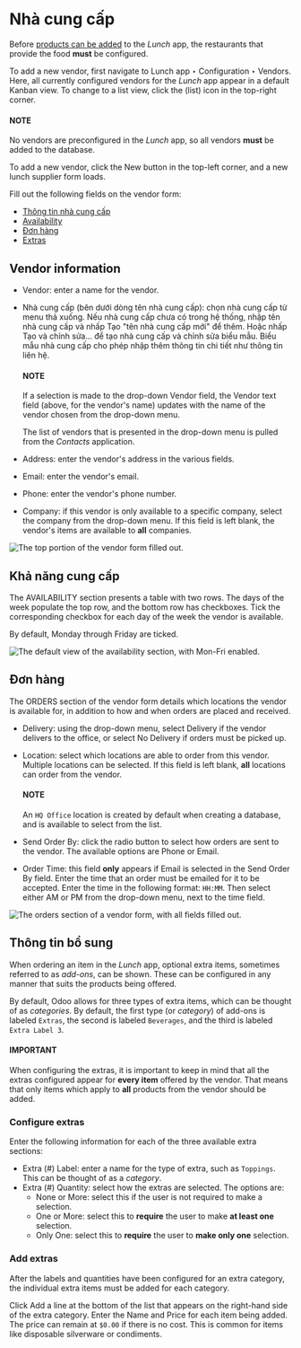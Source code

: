 # Nhà cung cấp

Before [products can be added](products.md) to the *Lunch* app, the restaurants that provide the
food **must** be configured.

To add a new vendor, first navigate to Lunch app ‣ Configuration ‣ Vendors.
Here, all currently configured vendors for the *Lunch* app appear in a default Kanban view. To
change to a list view, click the <i class="oi oi-view-list"></i> (list) icon in the top-right
corner.

#### NOTE
No vendors are preconfigured in the *Lunch* app, so all vendors **must** be added to the
database.

To add a new vendor, click the New button in the top-left corner, and a new lunch
supplier form loads.

Fill out the following fields on the vendor form:

- [Thông tin nhà cung cấp](#lunch-vendor-info)
- [Availability](#lunch-availability)
- [Đơn hàng](#lunch-orders)
- [Extras](#lunch-extras)

<a id="lunch-vendor-info"></a>

## Vendor information

- Vendor: enter a name for the vendor.
- Nhà cung cấp (bên dưới dòng tên nhà cung cấp): chọn nhà cung cấp từ menu thả xuống. Nếu nhà cung cấp chưa có trong hệ thống, nhập tên nhà cung cấp và nhấp Tạo "tên nhà cung cấp mới" để thêm. Hoặc nhấp Tạo và chỉnh sửa... để tạo nhà cung cấp và chỉnh sửa biểu mẫu. Biểu mẫu nhà cung cấp cho phép nhập thêm thông tin chi tiết như thông tin liên hệ.

  #### NOTE
  If a selection is made to the drop-down Vendor field, the Vendor text
  field (above, for the vendor's name) updates with the name of the vendor chosen from the
  drop-down menu.

  The list of vendors that is presented in the drop-down menu is pulled from the *Contacts*
  application.
- Address: enter the vendor's address in the various fields.
- Email: enter the vendor's email.
- Phone: enter the vendor's phone number.
- Company: if this vendor is only available to a specific company, select the company
  from the drop-down menu. If this field is left blank, the vendor's items are available to **all**
  companies.

![The top portion of the vendor form filled out.](applications/hr/lunch/vendors/vendor-info.png)

<a id="lunch-availability"></a>

## Khả năng cung cấp

The AVAILABILITY section presents a table with two rows. The days of the week populate
the top row, and the bottom row has checkboxes. Tick the corresponding checkbox for each day of the
week the vendor is available.

By default, Monday through Friday are ticked.

![The default view of the availability section, with Mon-Fri enabled.](applications/hr/lunch/vendors/availability.png)

<a id="lunch-orders"></a>

## Đơn hàng

The ORDERS section of the vendor form details which locations the vendor is available
for, in addition to how and when orders are placed and received.

- Delivery: using the drop-down menu, select Delivery if the vendor
  delivers to the office, or select No Delivery if orders must be picked up.
- Location: select which locations are able to order from this vendor. Multiple
  locations can be selected. If this field is left blank, **all** locations can order from the
  vendor.

  #### NOTE
  An `HQ Office` location is created by default when creating a database, and is
  available to select from the list.
- Send Order By: click the radio button to select how orders are sent to the vendor. The
  available options are Phone or Email.
- Order Time: this field **only** appears if Email is selected in the
  Send Order By field. Enter the time that an order must be emailed for it to be
  accepted. Enter the time in the following format: `HH:MM`. Then select either AM or
  PM from the drop-down menu, next to the time field.

![The orders section of a vendor form, with all fields filled out.](applications/hr/lunch/vendors/orders.png)

<a id="lunch-extras"></a>

## Thông tin bổ sung

When ordering an item in the *Lunch* app, optional extra items, sometimes referred to as *add-ons*,
can be shown. These can be configured in any manner that suits the products being offered.

By default, Odoo allows for three types of extra items, which can be thought of as *categories*. By
default, the first type (or *category*) of add-ons is labeled `Extras`, the second is labeled
`Beverages`, and the third is labeled `Extra Label 3`.

#### IMPORTANT
When configuring the extras, it is important to keep in mind that all the extras configured
appear for **every item** offered by the vendor. That means that only items which apply to
**all** products from the vendor should be added.

<a id="lunch-configure-extras"></a>

### Configure extras

Enter the following information for each of the three available extra sections:

- Extra (#) Label: enter a name for the type of extra, such as `Toppings`. This can be
  thought of as a *category*.
- Extra (#) Quantity: select how the extras are selected. The options are:
  - None or More: select this if the user is not required to make a selection.
  - One or More: select this to **require** the user to make **at least one** selection.
  - Only One: select this to **require** the user to **make only one** selection.

### Add extras

After the labels and quantities have been configured for an extra category, the individual extra
items must be added for each category.

Click Add a line at the bottom of the list that appears on the right-hand side of the
extra category. Enter the Name and Price for each item being added. The
price can remain at `$0.00` if there is no cost. This is common for items like disposable silverware
or condiments.
